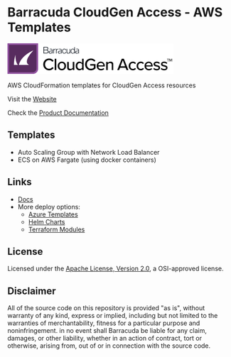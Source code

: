 # Barracuda CloudGen Access - AWS Templates

![Barracuda CloudGen Access](./misc/cga-logo.png)

AWS CloudFormation templates for CloudGen Access resources

Visit the [Website](https://www.barracuda.com/products/cloudgen-access)

Check the [Product Documentation](https://campus.barracuda.com/product/cloudgenaccess/doc/93201218/overview/)

## Templates

- Auto Scaling Group with Network Load Balancer
- ECS on AWS Fargate (using docker containers)

## Links

- [Docs](https://campus.barracuda.com/product/cloudgenaccess/doc/93201591/install-in-aws/)
- More deploy options:
  - [Azure Templates](https://github.com/barracuda-cloudgen-access/azure-templates)
  - [Helm Charts](https://github.com/barracuda-cloudgen-access/helm-charts)
  - [Terraform Modules](https://github.com/barracuda-cloudgen-access/terraform-modules)

## License

Licensed under the [Apache License, Version 2.0](http://www.apache.org/licenses/LICENSE-2.0), a OSI-approved license.

## Disclaimer

All of the source code on this repository is provided "as is", without warranty of any kind,
express or implied, including but not limited to the warranties of merchantability,
fitness for a particular purpose and noninfringement. in no event shall Barracuda be liable for any claim,
damages, or other liability, whether in an action of contract, tort or otherwise, arising from,
out of or in connection with the source code.
